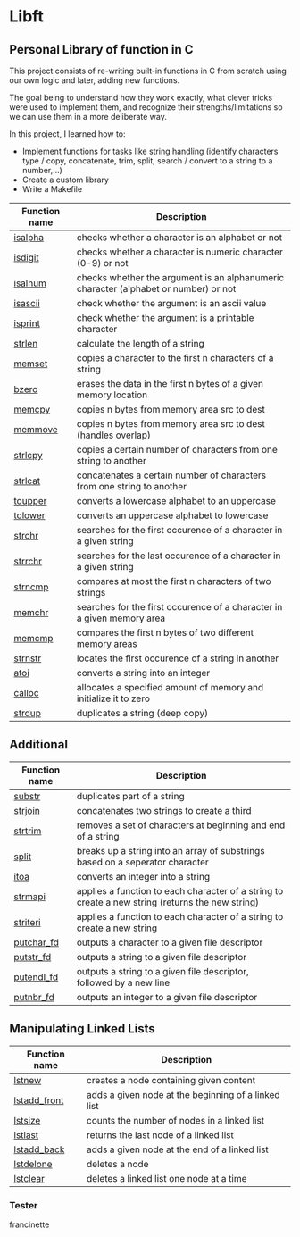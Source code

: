 # Libft

## Personal Library of function in C

This project consists of re-writing built-in functions in C from scratch using our own logic and later, adding new functions.

The goal being to understand how they work exactly, what clever tricks were used to implement them, and recognize their strengths/limitations so we can use them in a more deliberate way.

In this project, I learned how to:
- Implement functions for tasks like string handling (identify characters type / copy, concatenate, trim, split, search / convert to a string to a number,...) 
- Create a custom library
- Write a Makefile 


| Function name                                                        | Description                                                                          |
|----------------------------------------------------------------------|--------------------------------------------------------------------------------------|
| [isalpha](https://github.com/rurangiza/libft/blob/main/ft_isalpha.c) | checks whether a character is an alphabet or not                                     |
| [isdigit](https://github.com/rurangiza/libft/blob/main/ft_isdigit.c) | checks whether a character is numeric character (0-9) or not                         |
| [isalnum](https://github.com/rurangiza/libft/blob/main/ft_isalnum.c) | checks whether the argument is an alphanumeric character (alphabet or number) or not |
| [isascii](https://github.com/rurangiza/libft/blob/main/ft_isascii.c) | check whether the argument is an ascii value                                         |
| [isprint](https://github.com/rurangiza/libft/blob/main/ft_isprint.c) | check whether the argument is a printable character                                  |
| [strlen](https://github.com/rurangiza/libft/blob/main/ft_strlen.c)   | calculate the length of a string                                                     |
| [memset](https://github.com/rurangiza/libft/blob/main/ft_memset.c)   | copies a character to the first n characters of a string                             |
| [bzero](https://github.com/rurangiza/libft/blob/main/ft_bzero.c)     | erases the data in the first n bytes of a given memory location                      |
| [memcpy](https://github.com/rurangiza/libft/blob/main/ft_memcpy.c)   | copies n bytes from memory area src to dest                                          |
| [memmove](https://github.com/rurangiza/libft/blob/main/ft_memmove.c) | copies n bytes from memory area src to dest (handles overlap)                        |
| [strlcpy](https://github.com/rurangiza/libft/blob/main/ft_strlcpy.c) | copies a certain number of characters from one string to another                     |
| [strlcat](https://github.com/rurangiza/libft/blob/main/ft_strlcat.c) | concatenates a certain number of characters from one string to another               |
| [toupper](https://github.com/rurangiza/libft/blob/main/ft_toupper.c) | converts a lowercase alphabet to an uppercase                                        |
| [tolower](https://github.com/rurangiza/libft/blob/main/ft_tolower.c) | converts an uppercase alphabet to lowercase                                          |
| [strchr](https://github.com/rurangiza/libft/blob/main/ft_strchr.c)   | searches for the first occurence of a character in a given string                    |
| [strrchr](https://github.com/rurangiza/libft/blob/main/ft_strrchr.c) | searches for the last occurence of a character in a given string                     |
| [strncmp](https://github.com/rurangiza/libft/blob/main/ft_strncmp.c) | compares at most the first n characters of two strings                               |
| [memchr](https://github.com/rurangiza/libft/blob/main/ft_memchr.c)   | searches for the first occurence of a character in a given memory area               |
| [memcmp](https://github.com/rurangiza/libft/blob/main/ft_memcmp.c)   | compares the first n bytes of two different memory areas                             |
| [strnstr](https://github.com/rurangiza/libft/blob/main/ft_strnstr.c) | locates the first occurence of a string in another                                   |
| [atoi](https://github.com/rurangiza/libft/blob/main/ft_atoi.c)       | converts a string into an integer                                                    |
| [calloc](https://github.com/rurangiza/libft/blob/main/ft_calloc.c)   | allocates a specified amount of memory and initialize it to zero                     |
| [strdup](https://github.com/rurangiza/libft/blob/main/ft_strdup.c)   | duplicates a string (deep copy)                                                      |

## Additional

| Function name                                                              | Description                                                                                      |
|----------------------------------------------------------------------------|--------------------------------------------------------------------------------------------------|
| [substr](https://github.com/rurangiza/libft/blob/main/ft_substr.c)         | duplicates part of a string                                                                      |
| [strjoin](https://github.com/rurangiza/libft/blob/main/ft_strjoin.c)       | concatenates two strings to create a third                                                       |
| [strtrim](https://github.com/rurangiza/libft/blob/main/ft_strtrim.c)       | removes a set of characters at beginning and end of a string                                     |
| [split](https://github.com/rurangiza/libft/blob/main/ft_split.c)           | breaks up a string into an array of substrings based on a seperator character                    |
| [itoa](https://github.com/rurangiza/libft/blob/main/ft_itoa.c)             | converts an integer into a string                                                                |
| [strmapi](https://github.com/rurangiza/libft/blob/main/ft_strmapi.c)       | applies a function to each character of a string to create a new string (returns the new string) |
| [striteri](https://github.com/rurangiza/libft/blob/main/ft_striteri.c)     | applies a function to each character of a string to create a new string                          |
| [putchar_fd](https://github.com/rurangiza/libft/blob/main/ft_putchar_fd.c) | outputs a character to a given file descriptor                                                   |
| [putstr_fd](https://github.com/rurangiza/libft/blob/main/ft_putstr_fd.c)   | outputs a string to a given file descriptor                                                      |
| [putendl_fd](https://github.com/rurangiza/libft/blob/main/ft_putendl_fd.c) | outputs a string to a given file descriptor, followed by a new line                              |
| [putnbr_fd](https://github.com/rurangiza/libft/blob/main/ft_putnbr_fd.c)   | outputs an integer to a given file descriptor                                                    |
## Manipulating Linked Lists
| Function name                                                                        | Description                                         |
|--------------------------------------------------------------------------------------|-----------------------------------------------------|
| [lstnew](https://github.com/rurangiza/libft/blob/main/ft_lstnew_bonus.c)             | creates a node containing given content             |
| [lstadd_front](https://github.com/rurangiza/libft/blob/main/ft_lstadd_front_bonus.c) | adds a given node at the beginning of a linked list |
| [lstsize](https://github.com/rurangiza/libft/blob/main/ft_lstsize_bonus.c)           | counts the number of nodes in a linked list         |
| [lstlast](https://github.com/rurangiza/libft/blob/main/ft_lstlast_bonus.c)           | returns the last node of a linked list              |
| [lstadd_back](https://github.com/rurangiza/libft/blob/main/ft_lstadd_back_bonus.c)   | adds a given node at the end of a linked list       |
| [lstdelone](https://github.com/rurangiza/libft/blob/main/ft_lstdelone_bonus.c)       | deletes a node                                      |
| [lstclear](https://github.com/rurangiza/libft/blob/main/ft_lstclear_bonus.c)         | deletes a linked list one node at a time            |


### Tester
francinette
